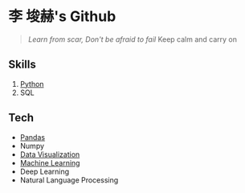 # 李 埈赫's Github
> _Learn from scar, Don't be afraid to fail_
> Keep calm and carry on



## Skills

1. [Python](https://github.com/unknown-jun/Python)
2. SQL

## Tech


- [Pandas](https://github.com/unknown-jun/Pandas)
- Numpy
- [Data Visualization](https://github.com/unknown-jun/Data-Visualization)
- [Machine Learning](https://github.com/unknown-jun/Machine_Learning)
- Deep Learning
- Natural Language Processing
